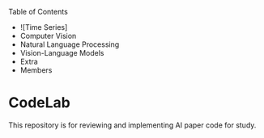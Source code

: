 Table of Contents
* ![Time Series]
* Computer Vision
* Natural Language Processing
* Vision-Language Models
* Extra
* Members

# CodeLab
This repository is for reviewing and implementing AI paper code for study.
